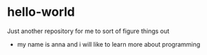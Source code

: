 # hello-world
Just another repository for me to sort of figure things out

+ my name is anna and i will like to learn more about programming
